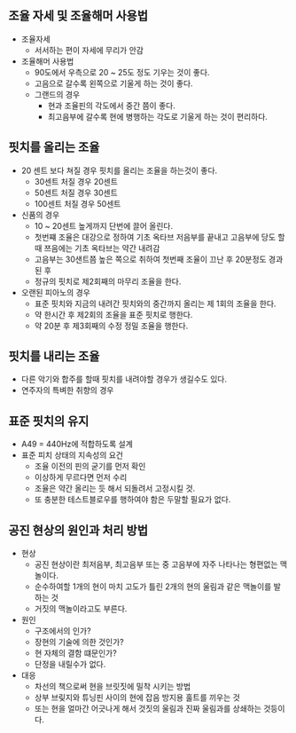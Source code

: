 ## 조율 자세 및 조율해머 사용법
  - 조율자세
    - 서서하는 편이 자세에 무리가 안감
  - 조율해머 사용법
    - 90도에서 우측으로 20 ~ 25도 정도 기우는 것이 좋다.
    - 고음으로 갈수록 왼쪽으로 기울게 하는 것이 좋다.
    - 그랜드의 경우
      - 현과 조율핀의 각도에서 중간 쯤이 좋다.
      - 최고음부에 갈수록 현에 병행하는 각도로 기울게 하는 것이 편리하다.

## 핏치를 올리는 조율
  - 20 센트 보다 쳐질 경우 핏치를 올리는 조율을 하는것이 좋다.
    - 30센트 처질 경우 20센트
    - 50센트 처질 경우 30센트
    - 100센트 처질 경우 50센트
  - 신품의 경우
    - 10 ~ 20센트 높게까지 단번에 끌어 올린다.
    - 첫번쨰 조율은 대강으로 정하여 기초 옥타브 저음부를 끝내고 고음부에 당도 할때 쯔음에는 기초 옥타브는 약간 내려감
    - 고음부는 30샌트쯤 높은 쪽으로 취하여 첫번째 조율이 끄난 후 20분정도 경과된 후
    - 정규의 핏치로 제2회째의 마무리 조율을 한다.
  - 오랜된 피아노의 경우
    - 표준 핏치와 지금의 내려간 핏치와의 중간까지 올리는 제 1회의 조율을 한다.
    - 약 한시간 후 제2회의 조율을 표준 핏치로 행한다.
    - 약 20분 후 제3회째의 수정 정밀 조율을 행한다.

## 핏치를 내리는 조율
  - 다른 악기와 합주를 할때 핏치를 내려야할 경우가 생길수도 있다.
  - 연주자의 특벼한 취향의 경우

## 표준 핏치의 유지
  - A49 = 440Hz에 적합하도록 설계
  - 표준 피치 상태의 지속성의 요건
    - 조율 이전의 핀의 굳기를 먼저 확인
    - 이상하게 무르다면 먼저 수리
    - 조율은 약간 올리는 듯 해서 되돌려서 고정시킬 것.
    - 또 충분한 테스트블로우를 행하여야 함은 두말할 필요가 없다.

## 공진 현상의 원인과 처리 방법
  - 현상
    - 공진 현상이란 최저음부, 최고음부 또는 중 고음부에 자주 나타나는 형편없는 맥놀이다.
    - 순수하여할 1개의 현이 마치 고도가 틀린 2개의 현의 울림과 같은 맥놀이를 발하는 것
    - 거짓의 맥놀이라고도 부른다.
  - 원인
    - 구조에서의 인가?
    - 장현의 기술에 의한 것인가?
    - 현 자체의 결함 떄문인가?
    - 단정을 내릴수가 없다.
  - 대응
    - 차선의 책으로써 현을 브릿짓에 밀착 시키는 방법
    - 상부 브맂지와 튜닝핀 사이의 현에 잡음 방지용 훌트를 끼우는 것
    - 또는 현을 얼마간 어긋나게 해서 것짓의 울림과 진짜 울림과를 상쇄하는 것등이다.
